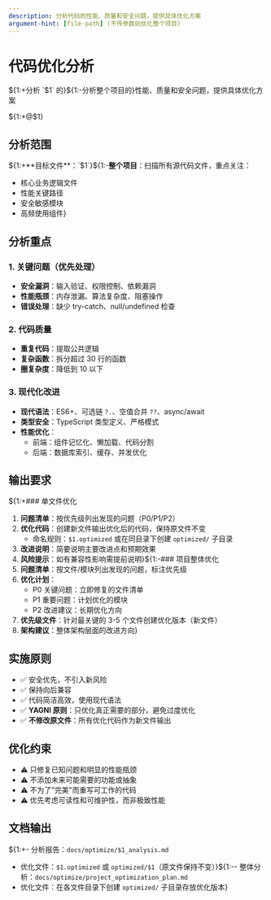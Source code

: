 ```yaml
---
description: 分析代码的性能、质量和安全问题，提供具体优化方案
argument-hint: [file-path] (不传参数则优化整个项目)
---
```


# 代码优化分析

${1:+分析 `$1` 的}${1:-分析整个项目的}性能、质量和安全问题，提供具体优化方案

${1:+@$1}

## 分析范围

${1:+**目标文件**：`$1`}${1:-**整个项目**：扫描所有源代码文件，重点关注：
- 核心业务逻辑文件
- 性能关键路径
- 安全敏感模块
- 高频使用组件}

## 分析重点

### 1. 关键问题（优先处理）

- **安全漏洞**：输入验证、权限控制、依赖漏洞
- **性能瓶颈**：内存泄漏、算法复杂度、阻塞操作
- **错误处理**：缺少 try-catch、null/undefined 检查

### 2. 代码质量

- **重复代码**：提取公共逻辑
- **复杂函数**：拆分超过 30 行的函数
- **圈复杂度**：降低到 10 以下

### 3. 现代化改进

- **现代语法**：ES6+、可选链 `?.`、空值合并 `??`、async/await
- **类型安全**：TypeScript 类型定义、严格模式
- **性能优化**：
  - 前端：组件记忆化、懒加载、代码分割
  - 后端：数据库索引、缓存、并发优化

## 输出要求

${1:+### 单文件优化
1. **问题清单**：按优先级列出发现的问题（P0/P1/P2）
2. **优化代码**：创建新文件输出优化后的代码，保持原文件不变
   - 命名规则：`$1.optimized` 或在同目录下创建 `optimized/` 子目录
3. **改进说明**：简要说明主要改进点和预期效果
4. **风险提示**：如有兼容性影响需提前说明}${1:-### 项目整体优化
1. **问题清单**：按文件/模块列出发现的问题，标注优先级
2. **优化计划**：
   - P0 关键问题：立即修复的文件清单
   - P1 重要问题：计划优化的模块
   - P2 改进建议：长期优化方向
3. **优先级文件**：针对最关键的 3-5 个文件创建优化版本（新文件）
4. **架构建议**：整体架构层面的改进方向}

## 实施原则

- ✅ 安全优先，不引入新风险
- ✅ 保持向后兼容
- ✅ 代码简洁高效，使用现代语法
- ✅ **YAGNI 原则**：只优化真正需要的部分，避免过度优化
- ✅ **不修改原文件**：所有优化代码作为新文件输出

## 优化约束

- ⚠️ 只修复已知问题和明显的性能瓶颈
- ⚠️ 不添加未来可能需要的功能或抽象
- ⚠️ 不为了"完美"而重写可工作的代码
- ⚠️ 优先考虑可读性和可维护性，而非极致性能

## 文档输出

${1:+- 分析报告：`docs/optimize/$1_analysis.md`
- 优化文件：`$1.optimized` 或 `optimized/$1`（原文件保持不变）}${1:-- 整体分析：`docs/optimize/project_optimization_plan.md`
- 优化文件：在各文件目录下创建 `optimized/` 子目录存放优化版本}
